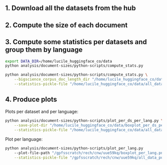## 1. Download all the datasets from the hub

## 2. Compute the size of each document

## 3. Compute some statistics per datasets and group them by language

```bash
export DATA_DIR=/home/lucile_huggingface_co/data
python analysis/document-sizes/python-scripts/compute_stats.py
```
```bash
python analysis/document-sizes/python-scripts/compute_stats.py \
    --bigscience_corpus_doc_length_dir "/home/lucile_huggingface_co/data/bigscience_corpus_doc_length" \
    --statistics-pickle-file "/home/lucile_huggingface_co/data/all_data_point.pickle"
```

## 4. Produce plots

Plots per dataset and per language:
```bash
python analysis/document-sizes/python-scripts/plot_per_ds_per_lang.py \
    --save-plot-dir "/home/lucile_huggingface_co/data/boxplot_per_ds_per_lang" \
    --statistics-pickle-file "/home/lucile_huggingface_co/data/all_data_point.pickle"
```
Plot per language:
```bash
python analysis/document-sizes/python-scripts/plot_per_lang.py
    --plot-file-path "/gpfsscratch/rech/cnw/uue59kq/boxplot_per_lang.png" \
    --statistics-pickle-file "/gpfsscratch/rech/cnw/uue59kq/all_data_point.pickle"
```